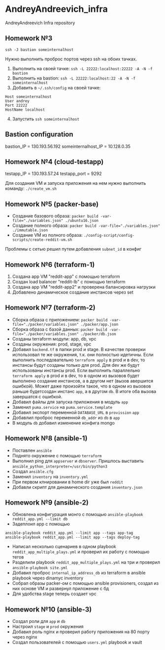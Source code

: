 # AndreyAndreevich_infra
AndreyAndreevich Infra repository

## Homework №3

`ssh -J bastion someinternalhost`

Нужно выполнить проброс портов через ssh на обоих тачках.
1. Выполнить на своей тачке: `ssh -L 22222:localhost:22222 -A -N -f bastion`
2. Выполнить на bastion: `ssh -L 22222:localhost:22 -A -N -f someinternalhost`
3. Добавить в `~/.ssh/config` на своей тачке:
```
Host someinternalhost
User andrey
Port 22222
HostName localhost
```
4. Запустить `ssh someinternalhost`

## Bastion configuration
bastion_IP = 130.193.56.192
someinternalhost_IP = 10.128.0.35

## Homework №4 (cloud-testapp)
testapp_IP = 130.193.57.24
testapp_port = 9292

Для создания VM и запуска приложения на нем нужно выполнить команду: `./create_vm.sh`

## Homework №5 (packer-base)

* Создание базового образа: `packer build -var-file="./variables.json" ./ubuntu16.json`
* Создание полного образа: `packer build -var-file="./variables.json" ./immutable.json`
* Создание VM из полного образа: `./config-script/config-scripts/create-reddit-vm.sh`

Проблемы с сетью решил путем добавления `subnet_id` в конфиг

## Homework №6 (terraform-1)

1. Создана app VM "reddit-app" с помощью terraform
2. Создан load balancer "reddit-lb" с помощью terraform
3. Создана app VM "reddit-app2" и проверена балансировка нагрузки
4. Добавлено динамическое создание инстансов через set

## Homework №7 (terraform-2)

* Сборка образа с приложением: `packer build -var-file="./packer/variables.json" ./packer/app.json`
* Сборка образа с базой данных: `packer build -var-file="./packer/variables.json" ./packer/db.json`
* Созданы terraform модули: app, db, vpc
* Созданы окружения: prod, stage, vpc
* Добавил `backend.tf` в папки prod и stage. В качестве проверки использовал те же окружения,
т.к. они полностью идетичны.
Если выполнить последовательно `terraform apply` в prod и в dev, то инстансы будут созданы только
для prod. Для dev же будут использованы инстансы prod.
Если выполнить параллельно `terraform apply` в prod и в dev, то в одном из вызовов будет выполнено
создание инстансов, а в другом нет (вызов авершится ошибкой). Может даже произойти такое, что в
одном из вызовов раньше будетсоздан инстанс `app`, а в другом `db`. В итоге оба вызова завершатся
с ошибкой.
* Добавил файлы для запуска приложения в модуль `app`
* Заменил `puma.service` на `puma.service.template`
* Добавил экспорт переменной `DATABASE_URL` в `provission` `app`
* Добавлил проброс переменной `db_addr` из `db` в `app`
* В модуль `db` добавил изменение конфига mongo

## Homework №8 (ansible-1)

* Поставлен `ansible`
* Поднято окружение с помощью `terraform`
* Выполнил ping для `appserver` и `dbserver`. Пришлось выставить `ansible_python_interpreter=/usr/bin/python3`
* Создал `ansible.cfg`
* Заменил `inventory` на `inventory.yml`
* При первом клнировании в home dir уже был `reddit`
* Добавли скрипт для динамического создания `inventory.json`

## Homework №9 (ansible-2)

* Обновлена конфигурация монго с помощью `ansible-playbook reddit_app.yml --limit db`
* Задеплоил app с помощью
```
ansible-playbook reddit_app.yml --limit app --tags app-tag
ansible-playbook reddit_app.yml --limit app --tags deploy-tag
```
* Написал несколько сценариев в одном playbook `reddit_app_multiple_plays.yml` и проверил их работу с помощью тегов
* Разделили playbook `reddit_app_multiple_plays.yml` на три и проверил `ansible-playbook site.yml`
* Добавил проброс `internal_ip_address_db` из terraform в ansible playbook через dinamyc inventory
* Собрал образы packer-ом c помощью ansible provisioners, создал из них основе VM и развернул приложение с бд
* Для удобства stage теперь создает vpc

## Homework №10 (ansible-3)

* Создал роли для `app` и `db`
* Настроил `stage` и `prod` окружения
* Добавил роль nginx и проверил работу приложения на 80 порту через nginx
* Создал пользователей с помощью `users.yml` playbook и vault
